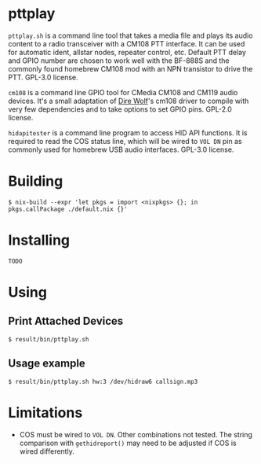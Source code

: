 # pttplay

`pttplay.sh` is a command line tool that takes a media file and plays its audio
content to a radio transceiver with a CM108 PTT interface.  It can be used for
automatic ident, allstar nodes, repeater control, etc.  Default PTT delay and
GPIO number are chosen to work well with the BF-888S and the commonly found
homebrew CM108 mod with an NPN transistor to drive the PTT.  GPL-3.0 license.

`cm108` is a command line GPIO tool for CMedia CM108 and CM119 audio devices.
It's a small adaptation of [Dire Wolf][1]'s cm108 driver to compile with very
few dependencies and to take options to set GPIO pins.  GPL-2.0 license.

`hidapitester` is a command line program to access HID API functions.  It is
required to read the COS status line, which will be wired to `VOL DN` pin as
commonly used for homebrew USB audio interfaces.  GPL-3.0 license.

# Building

    $ nix-build --expr 'let pkgs = import <nixpkgs> {}; in pkgs.callPackage ./default.nix {}'

# Installing

    TODO

# Using

## Print Attached Devices

    $ result/bin/pttplay.sh

## Usage example

    $ result/bin/pttplay.sh hw:3 /dev/hidraw6 callsign.mp3

# Limitations

- COS must be wired to `VOL DN`.  Other combinations not tested.  The string
comparison with `gethidreport()` may need to be adjusted if COS is wired
differently.


 [1]: https://github.com/wb2osz/direwolf
 [2]: https://github.com/todbot/hidapitester
